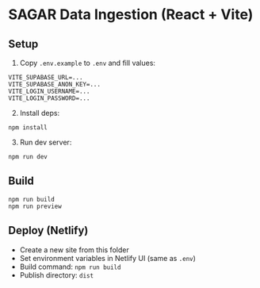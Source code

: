 # SAGAR Data Ingestion (React + Vite)

## Setup
1. Copy `.env.example` to `.env` and fill values:
```
VITE_SUPABASE_URL=...
VITE_SUPABASE_ANON_KEY=...
VITE_LOGIN_USERNAME=...
VITE_LOGIN_PASSWORD=...
```
2. Install deps:
```
npm install
```
3. Run dev server:
```
npm run dev
```

## Build
```
npm run build
npm run preview
```

## Deploy (Netlify)
- Create a new site from this folder
- Set environment variables in Netlify UI (same as `.env`)
- Build command: `npm run build`
- Publish directory: `dist`
